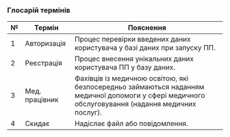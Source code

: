 ### Глосарій термінів

| № | Термін | Пояснення |
| --| ------ | --------- |
| 1 | Авторизація | Процес перевірки введених даних користувача у базі даних при запуску ПП. |
| 2 | Реєстрація | Процес внесення унікальних даних користувача ПП у базу даних. |
| 3 | Мед. працівник | Фахівців із медичною освітою, які безпосередньо займаються наданням медичної допомоги у сфері медичного обслуговування (надання медичних послуг). |
| 4 | Скидає | Надіслає файл або повідомлення. |
